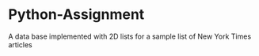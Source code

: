 # Python-Assignment
A data base implemented with 2D lists for a sample list of New York Times articles

